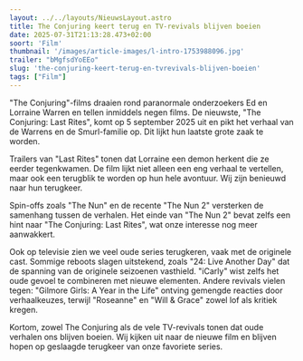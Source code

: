 ```yaml
---
layout: ../../layouts/NieuwsLayout.astro
title: The Conjuring keert terug en TV-revivals blijven boeien
date: 2025-07-31T21:13:28.473+02:00
soort: 'Film'
thumbnail: '/images/article-images/l-intro-1753988096.jpg'
trailer: "bMgfsdYoEEo"
slug: 'the-conjuring-keert-terug-en-tvrevivals-blijven-boeien'
tags: ["Film"]
---
```


"The Conjuring"-films draaien rond paranormale onderzoekers Ed en Lorraine
Warren en tellen inmiddels negen films. De nieuwste, "The Conjuring: Last
Rites", komt op 5 september 2025 uit en pikt het verhaal van de Warrens en de
Smurl-familie op. Dit lijkt hun laatste grote zaak te worden.

Trailers van "Last Rites" tonen dat Lorraine een demon herkent die ze eerder
tegenkwamen. De film lijkt niet alleen een eng verhaal te vertellen, maar ook
een terugblik te worden op hun hele avontuur. Wij zijn benieuwd naar hun
terugkeer.

Spin-offs zoals "The Nun" en de recente "The Nun 2" versterken de samenhang
tussen de verhalen. Het einde van "The Nun 2" bevat zelfs een hint naar "The
Conjuring: Last Rites", wat onze interesse nog meer aanwakkert.

Ook op televisie zien we veel oude series terugkeren, vaak met de originele
cast. Sommige reboots slagen uitstekend, zoals "24: Live Another Day" dat de
spanning van de originele seizoenen vasthield. "iCarly" wist zelfs het oude
gevoel te combineren met nieuwe elementen. Andere revivals vielen tegen:
"Gilmore Girls: A Year in the Life" ontving gemengde reacties door
verhaalkeuzes, terwijl "Roseanne" en "Will & Grace" zowel lof als kritiek
kregen.

Kortom, zowel The Conjuring als de vele TV-revivals tonen dat oude verhalen ons
blijven boeien. Wij kijken uit naar de nieuwe film en blijven hopen op geslaagde
terugkeer van onze favoriete series.